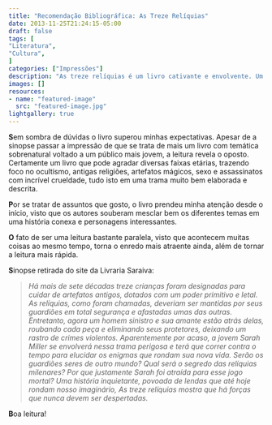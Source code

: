```yaml
---
title: "Recomendação Bibliográfica: As Treze Relíquias"
date: 2013-11-25T21:24:15-05:00
draft: false
tags: [
"Literatura",
"Cultura",
]
categories: ["Impressões"]
description: "As treze relíquias é um livro cativante e envolvente. Um enredo repleto de misticismo e ocultismo envolve os personagens principais que tentam impedir que um ocultista liberte diversos demônios no planeta Terra."
images: []
resources:
- name: "featured-image"
  src: "featured-image.jpg"
lightgallery: true
---
```

**S**em sombra de dúvidas o livro superou minhas expectativas. Apesar de a sinopse passar a impressão de que se trata de mais um livro com temática sobrenatural voltado a um público mais jovem, a leitura revela o oposto. Certamente um livro que pode agradar diversas faixas etárias, trazendo foco no ocultismo, antigas religiões, artefatos mágicos, sexo e assassinatos com incrível crueldade, tudo isto em uma trama muito bem elaborada e descrita.

<!--more-->

**P**or se tratar de assuntos que gosto, o livro prendeu minha atenção desde o início, visto que os autores souberam mesclar bem os diferentes temas em uma história conexa e personagens interessantes.

**O** fato de ser uma leitura bastante paralela, visto que acontecem muitas coisas ao mesmo tempo, torna o enredo mais atraente ainda, além de tornar a leitura mais rápida.

**S**inopse retirada do site da Livraria Saraiva:

> *Há mais de sete décadas treze crianças foram designadas para cuidar de artefatos antigos, dotados com um poder primitivo e letal. As relíquias, como foram chamadas, deveriam ser mantidas por seus guardiões em total segurança e afastadas umas das outras. Entretanto, agora um homem sinistro e sua amante estão atrás delas, roubando cada peça e eliminando seus protetores, deixando um rastro de crimes violentos. Aparentemente por acaso, a jovem Sarah Miller se envolverá nessa trama perigosa e terá que correr contra o tempo para elucidar os enigmas que rondam sua nova vida. Serão os guardiões seres de outro mundo? Qual será o segredo das relíquias milenares? Por que justamente Sarah foi atraída para esse jogo mortal? Uma história inquietante, povoada de lendas que até hoje rondam nosso imaginário, As treze relíquias mostra que há forças que nunca devem ser despertadas.*

**B**oa leitura!
